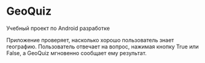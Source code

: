 # GeoQuiz
Учебный проект по Android разработке

Приложение проверяет, насколько хорошо пользователь знает географию. Пользователь отвечает на вопрос, нажимая кнопку True или False, а GeoQuiz мгновенно сообщает ему результат.

